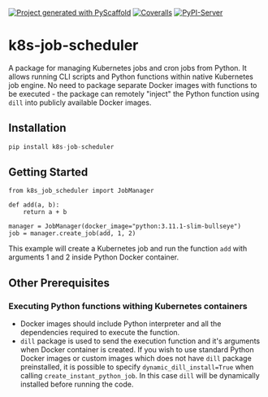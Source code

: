 <!-- These are examples of badges you might want to add to your README:
     please update the URLs accordingly

[![Built Status](https://api.cirrus-ci.com/github/<USER>/k8s-job-scheduler.svg?branch=main)](https://cirrus-ci.com/github/<USER>/k8s-job-scheduler)
[![ReadTheDocs](https://readthedocs.org/projects/k8s-job-scheduler/badge/?version=latest)](https://k8s-job-scheduler.readthedocs.io/en/stable/)
[![Coveralls](https://img.shields.io/coveralls/github/<USER>/k8s-job-scheduler/main.svg)](https://coveralls.io/r/<USER>/k8s-job-scheduler)
[![PyPI-Server](https://img.shields.io/pypi/v/k8s-job-scheduler.svg)](https://pypi.org/project/k8s-job-scheduler/)
[![Conda-Forge](https://img.shields.io/conda/vn/conda-forge/k8s-job-scheduler.svg)](https://anaconda.org/conda-forge/k8s-job-scheduler)
[![Monthly Downloads](https://pepy.tech/badge/k8s-job-scheduler/month)](https://pepy.tech/project/k8s-job-scheduler)
[![Twitter](https://img.shields.io/twitter/url/http/shields.io.svg?style=social&label=Twitter)](https://twitter.com/k8s-job-scheduler)
-->

[![Project generated with PyScaffold](https://img.shields.io/badge/-PyScaffold-005CA0?logo=pyscaffold)](https://pyscaffold.org/)
[![Coveralls](https://img.shields.io/coveralls/github/imubit/k8s-job-scheduler/main.svg)](https://coveralls.io/r/imubit/k8s-job-scheduler)
[![PyPI-Server](https://img.shields.io/pypi/v/k8s-job-scheduler.svg)](https://pypi.org/project/k8s-job-scheduler/)


# k8s-job-scheduler

A package for managing Kubernetes jobs and cron jobs from Python. It allows running CLI scripts and Python functions within native Kubernetes job engine.
No need to package separate Docker images with functions to be executed - the package can remotely "inject" the Python function using `dill` into publicly available Docker images.

## Installation

```python
pip install k8s-job-scheduler
```

## Getting Started

```commandline
from k8s_job_scheduler import JobManager

def add(a, b):
    return a + b

manager = JobManager(docker_image="python:3.11.1-slim-bullseye")
job = manager.create_job(add, 1, 2)

```

This example will create a Kubernetes job and run the function `add` with arguments 1 and 2 inside Python Docker container.


## Other Prerequisites

### Executing Python functions withing Kubernetes containers

* Docker images should include Python interpreter and all the dependencies required to execute the function.
* `dill` package is used to send the execution function and it's arguments when Docker container is created. If you wish to use standard Python Docker images or custom images which does not have `dill` package preinstalled, it is possible to specify `dynamic_dill_install=True` when calling `create_instant_python_job`. In this case `dill` will be dynamically installed before running the code.
